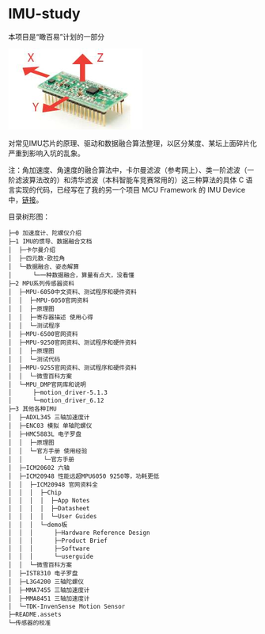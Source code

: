 # IMU-study

本项目是“瞰百易”计划的一部分

![0](README.assets/0.jpg)

对常见IMU芯片的原理、驱动和数据融合算法整理，以区分某度、某坛上面碎片化严重到影响入坑的乱象。

注：角加速度、角速度的融合算法中，卡尔曼滤波（参考网上）、类一阶滤波（一阶滤波算法改的）和清华滤波（本科智能车竞赛常用的）这三种算法的具体 C 语言实现的代码，已经写在了我的另一个项目 MCU Framework 的 IMU Device 中，[链接](https://github.com/Staok/stm32_framework/tree/master/STM32F4DSP_HAL_freeRTOS_Framework/DEVICES/IMU)。

目录树形图：

```
├─0 加速度计、陀螺仪介绍
├─1 IMU的惯导、数据融合文档
│  ├─卡尔曼介绍
│  ├─四元数-欧拉角
│  └─数据融合、姿态解算
│      └─一种数据融合，算量有点大，没看懂
├─2 MPU系列传感器资料
│  ├─MPU-6050中文资料、测试程序和硬件资料
│  │  ├─MPU-6050官网资料
│  │  ├─原理图
│  │  ├─寄存器描述 使用心得
│  │  └─测试程序
│  ├─MPU-6500官网资料
│  ├─MPU-9250官网资料、测试程序和硬件资料
│  │  ├─原理图
│  │  └─测试代码
│  ├─MPU-9255官网资料、测试程序和硬件资料
│  │  └─微雪百科方案
│  └─MPU_DMP官网库和说明
│      ├─motion_driver-5.1.3
│      └─motion_driver_6.12
├─3 其他各种IMU
│  ├─ADXL345 三轴加速度计
│  ├─ENC03 模拟 单轴陀螺仪
│  ├─HMC5883L 电子罗盘
│  │  ├─原理图
│  │  └─官方手册 使用经验
│  │      └─官方手册
│  ├─ICM20602 六轴
│  ├─ICM20948 性能远超MPU6050 9250等，功耗更低
│  │  ├─ICM20948 官网资料全
│  │  │  ├─Chip
│  │  │  │  ├─App Notes
│  │  │  │  ├─Datasheet
│  │  │  │  └─User Guides
│  │  │  └─demo板
│  │  │      ├─Hardware Reference Design
│  │  │      ├─Product Brief
│  │  │      ├─Software
│  │  │      └─userguide
│  │  └─微雪百科方案
│  ├─IST8310 电子罗盘
│  ├─L3G4200 三轴陀螺仪
│  ├─MMA7455 三轴加速度计
│  ├─MMA8451 三轴加速度计
│  └─TDK-InvenSense Motion Sensor
├─README.assets
└─传感器的校准
```

